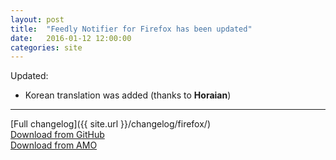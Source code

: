 ```yaml
---
layout: post
title:  "Feedly Notifier for Firefox has been updated"
date:   2016-01-12 12:00:00
categories: site
---
```


Updated:

* Korean translation was added (thanks to **Horaian**)

***

[Full changelog]({{ site.url }}/changelog/firefox/)  
[Download from GitHub](https://github.com/olsh/Feedly-Notifier-Firefox/releases/tag/v2.10.11)  
[Download from AMO](https://addons.mozilla.org/en-US/firefox/addon/feedly-notifier/versions/?page=1#version-2.10.11)